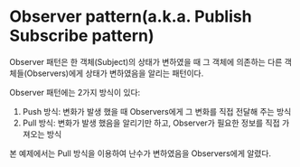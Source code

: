 # Observer pattern(a.k.a. Publish Subscribe pattern)

Observer 패턴은 한 객체(Subject)의 상태가 변하였을 때 그 객체에 의존하는 다른 객체들(Observers)에게 상태가 변하였음을 알리는 패턴이다.

Observer 패턴에는 2가지 방식이 있다:

1. Push 방식: 변화가 발생 했을 때 Observers에게 그 변화를 직접 전달해 주는 방식
2. Pull 방식: 변화가 발생 했음을 알리기만 하고, Observer가 필요한 정보를 직접 가져오는 방식

본 예제에서는 Pull 방식을 이용하여 난수가 변하였음을 Observers에게 알렸다.

